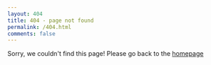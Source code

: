 ```yaml
---
layout: 404
title: 404 - page not found
permalink: /404.html
comments: false
---
```



Sorry, we couldn't find this page! Please go back to the [homepage](https://publicschoolspublicknowledge.github.io)
